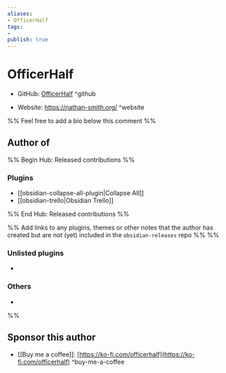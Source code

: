 ```yaml
---
aliases:
- OfficerHalf
tags: 
- 
publish: true
---
```


# OfficerHalf

- GitHub: [OfficerHalf](https://github.com/OfficerHalf/) ^github
<!-- - Discord: `@` ^discord-->
- Website: <https://nathan-smith.org/> ^website
<!-- - [[Publish sites|Publish site]]: ^publish -->

%% Feel free to add a bio below this comment %%


## Author of

%% Begin Hub: Released contributions %%
### Plugins
- [[obsidian-collapse-all-plugin|Collapse All]]
- [[obsidian-trello|Obsidian Trello]]

%% End Hub: Released contributions %%

%% Add links to any plugins, themes or other notes that the author has created but are not (yet) included in the `obsidian-releases` repo %%
%%
### Unlisted plugins

- 

### Others

- 
%%

## Sponsor this author

- [[Buy me a coffee]]: [https://ko-fi.com/officerhalf](https://ko-fi.com/officerhalf) ^buy-me-a-coffee

<!--
- [[GitHub sponsors]]: [Sponsor @OfficerHalf on GitHub Sponsors](https://github.com/sponsors/OfficerHalf) ^github
- [[PayPal]]: ^paypal
- [[Patreon]]: ^patreon

-->

<!--
## Follow this author

- [[YouTube Channels|On YouTube]]: ^youtube
- Twitter: ^twitter
- ...
-->